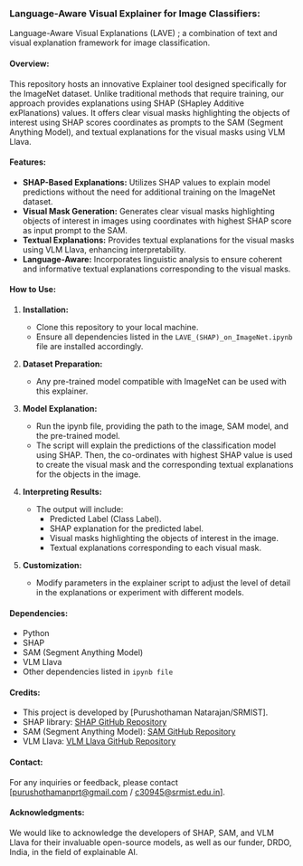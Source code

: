### Language-Aware Visual Explainer for Image Classifiers:
Language-Aware Visual Explanations (LAVE) ; a combination of text and visual explanation framework for image classification.

#### Overview:
This repository hosts an innovative Explainer tool designed specifically for the ImageNet dataset. Unlike traditional methods that require training, our approach provides explanations using SHAP (SHapley Additive exPlanations) values. It offers clear visual masks highlighting the objects of interest using SHAP scores coordinates as prompts to the SAM (Segment Anything Model), and textual explanations for the visual masks using VLM Llava.

#### Features:
- **SHAP-Based Explanations:** Utilizes SHAP values to explain model predictions without the need for additional training on the ImageNet dataset.
- **Visual Mask Generation:** Generates clear visual masks highlighting objects of interest in images using coordinates with highest SHAP score as input prompt to the SAM.
- **Textual Explanations:** Provides textual explanations for the visual masks using VLM Llava, enhancing interpretability.
- **Language-Aware:** Incorporates linguistic analysis to ensure coherent and informative textual explanations corresponding to the visual masks.

#### How to Use:
1. **Installation:**
   - Clone this repository to your local machine.
   - Ensure all dependencies listed in the `LAVE_(SHAP)_on_ImageNet.ipynb` file are installed accordingly.

2. **Dataset Preparation:**
   - Any pre-trained model compatible with ImageNet can be used with this explainer.

3. **Model Explanation:**
   - Run the ipynb file, providing the path to the image, SAM model, and the pre-trained model.
   - The script will explain the predictions of the classification model using SHAP. Then, the co-ordinates with highest SHAP value is used to create the visual mask and the corresponding textual explanations for the objects in the image.

4. **Interpreting Results:**
   - The output will include:
     - Predicted Label (Class Label).
     - SHAP explanation for the predicted label. 
     - Visual masks highlighting the objects of interest in the image.
     - Textual explanations corresponding to each visual mask.

5. **Customization:**
   - Modify parameters in the explainer script to adjust the level of detail in the explanations or experiment with different models.

#### Dependencies:
- Python
- SHAP
- SAM (Segment Anything Model)
- VLM Llava
- Other dependencies listed in `ipynb file`

#### Credits:
- This project is developed by [Purushothaman Natarajan/SRMIST].
- SHAP library: [SHAP GitHub Repository](https://github.com/slundberg/shap)
- SAM (Segment Anything Model): [SAM GitHub Repository](https://github.com/samteam/sam)
- VLM Llava: [VLM Llava GitHub Repository](https://github.com/VLM-Llava/vlm-llava)

#### Contact:
For any inquiries or feedback, please contact [purushothamanprt@gmail.com / c30945@srmist.edu.in].

#### Acknowledgments:
We would like to acknowledge the developers of SHAP, SAM, and VLM Llava for their invaluable open-source models, as well as our funder, DRDO, India, in the field of explainable AI.
